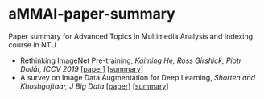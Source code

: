 # aMMAI-paper-summary

Paper summary for Advanced Topics in Multimedia Analysis and Indexing course in NTU

* Rethinking ImageNet Pre-training, *Kaiming He, Ross Girshick, Piotr Dollár,  ICCV 2019* [[paper]](https://arxiv.org/pdf/1811.08883) [[summary]](https://github.com/hsuanlyh1997/aMMAI-paper-summary/blob/master/Rethinking%20ImageNet%20Pre-training.md)
* A survey on Image Data Augmentation for Deep Learning, *Shorten and Khoshgoftaar,  J Big Data* [[paper]](https://www.google.com/url?sa=t&rct=j&q=&esrc=s&source=web&cd=2&cad=rja&uact=8&ved=2ahUKEwjr1PnN1JLoAhUNa94KHai_CZAQFjABegQIAhAB&url=https%3A%2F%2Flink.springer.com%2Farticle%2F10.1186%2Fs40537-019-0197-0&usg=AOvVaw1N8xaAfk-1Ft-kSsUR3cAz) [[summary]](https://github.com/hsuanlyh1997/aMMAI-paper-summary/blob/master/A%20survey%20on%20Image%20Data%20Augmentation%20for%20Deep%20Learning.md)

